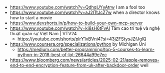 - https://www.youtube.com/watch?v=QdhqUYyAtrw I am a fool too
- https://www.youtube.com/watch?v=aJ2lTtJcZ7w when a director knows how to start a movie
- https://www.devshorts.in/p/how-to-build-your-own-mcp-server
- https://www.youtube.com/watch?v=ki8sH6tFvAI Tầm cao trí tuệ và nghệ thuật quân sự Việt Nam | VTV24
	- https://youtube.com/shorts/plrY1vBVni4?si=43jZFStysJZfJglQ
- https://www.coursera.org/specializations/python by Michigan Uni
	- https://medium.com/better-programming/top-5-courses-to-learn-python-in-2018-best-of-lot-26644a99e7ec
- https://www.bloomberg.com/news/articles/2025-02-21/apple-removes-end-to-end-encryption-feature-from-uk-after-backdoor-order well